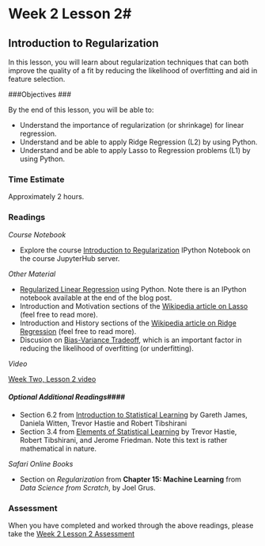 # Week 2 Lesson 2#
## Introduction to Regularization ##

In this lesson, you will learn about regularization techniques that can both improve the quality of a fit by reducing the likelihood of overfitting and aid in feature selection.

###Objectives ###

By the end of this lesson, you will be able to:

- Understand the importance of regularization (or shrinkage) for linear regression.
- Understand and be able to apply Ridge Regression (L2) by using Python.
- Understand and be able to apply Lasso to Regression problems (L1) by using Python.

### Time Estimate ###

Approximately 2 hours.

### Readings ####

_Course Notebook_

- Explore the course [Introduction to Regularization][regularization] IPython Notebook on the course JupyterHub server.

_Other Material_

- [Regularized Linear Regression][rlr] using Python. Note there is an IPython notebook available at the end of the blog post.
- Introduction and Motivation sections of the [Wikipedia article on Lasso][wlas] (feel free to read more).
- Introduction and History sections of the [Wikipedia article on Ridge Regression][wrid] (feel free to read more).
- Discusion on [Bias-Variance Tradeoff][dbv], which is an important
  factor in reducing the likelihood of overfitting (or underfitting).

_Video_

[Week Two, Lesson 2 video][lv]

#### *Optional Additional Readings*####

- Section 6.2 from [Introduction to Statistical Learning][isl]  by
  Gareth James, Daniela Witten, Trevor Hastie and Robert Tibshirani
- Section 3.4 from [Elements of Statistical Learning][esl] by Trevor
  Hastie, Robert Tibshirani, and Jerome Friedman. Note this text is rather
  mathematical in nature.

_Safari Online Books_

- Section on _Regularization_ from **Chapter 15: Machine Learning** from _Data Science from Scratch_, by Joel Grus.

### Assessment ###

When you have completed and worked through the above readings, please take the [Week 2 Lesson 2 Assessment][wa]

[lv]: https://mediaspace.illinois.edu/media/Week+2+Lesson+2/1_hr27z1ca
[regularization]: ../notebooks/regularization.ipynb

[rlr]: http://www.datarobot.com/blog/regularized-linear-regression-with-scikit-learn/
[isl]: http://www-bcf.usc.edu/~gareth/ISL/
[esl]: http://statweb.stanford.edu/~tibs/ElemStatLearn/
[wlas]: https://en.wikipedia.org/wiki/Lasso_(statistics)
[wrid]: https://en.wikipedia.org/wiki/Tikhonov_regularization
[wa]: https://learn.illinois.edu/mod/quiz/view.php?id=1844382
[dbv]: http://scott.fortmann-roe.com/docs/BiasVariance.html

